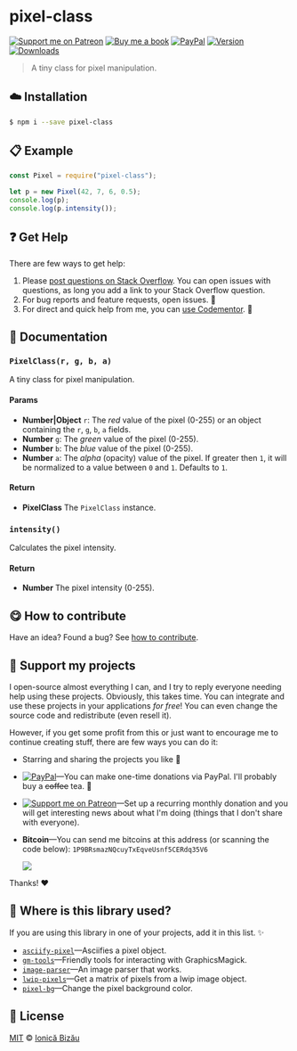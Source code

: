
# pixel-class

 [![Support me on Patreon][badge_patreon]][patreon] [![Buy me a book][badge_amazon]][amazon] [![PayPal][badge_paypal_donate]][paypal-donations] [![Version](https://img.shields.io/npm/v/pixel-class.svg)](https://www.npmjs.com/package/pixel-class) [![Downloads](https://img.shields.io/npm/dt/pixel-class.svg)](https://www.npmjs.com/package/pixel-class)

> A tiny class for pixel manipulation.

## :cloud: Installation

```sh
$ npm i --save pixel-class
```


## :clipboard: Example



```js
const Pixel = require("pixel-class");

let p = new Pixel(42, 7, 6, 0.5);
console.log(p);
console.log(p.intensity());
```

## :question: Get Help

There are few ways to get help:

 1. Please [post questions on Stack Overflow](https://stackoverflow.com/questions/ask). You can open issues with questions, as long you add a link to your Stack Overflow question.
 2. For bug reports and feature requests, open issues. :bug:
 3. For direct and quick help from me, you can [use Codementor](https://www.codementor.io/johnnyb). :rocket:


## :memo: Documentation


### `PixelClass(r, g, b, a)`
A tiny class for pixel manipulation.

#### Params
- **Number|Object** `r`: The *red* value of the pixel (0-255) or an object containing the `r`, `g`, `b`, `a` fields.
- **Number** `g`: The *green* value of the pixel (0-255).
- **Number** `b`: The *blue* value of the pixel (0-255).
- **Number** `a`: The *alpha* (opacity) value of the pixel. If greater then `1`, it will be normalized to a value between `0` and `1`. Defaults
to `1`.

#### Return
- **PixelClass** The `PixelClass` instance.

### `intensity()`
Calculates the pixel intensity.

#### Return
- **Number** The pixel intensity (0-255).



## :yum: How to contribute
Have an idea? Found a bug? See [how to contribute][contributing].


## :sparkling_heart: Support my projects

I open-source almost everything I can, and I try to reply everyone needing help using these projects. Obviously,
this takes time. You can integrate and use these projects in your applications *for free*! You can even change the source code and redistribute (even resell it).

However, if you get some profit from this or just want to encourage me to continue creating stuff, there are few ways you can do it:

 - Starring and sharing the projects you like :rocket:
 - [![PayPal][badge_paypal]][paypal-donations]—You can make one-time donations via PayPal. I'll probably buy a ~~coffee~~ tea. :tea:
 - [![Support me on Patreon][badge_patreon]][patreon]—Set up a recurring monthly donation and you will get interesting news about what I'm doing (things that I don't share with everyone).
 - **Bitcoin**—You can send me bitcoins at this address (or scanning the code below): `1P9BRsmazNQcuyTxEqveUsnf5CERdq35V6`

    ![](https://i.imgur.com/z6OQI95.png)

Thanks! :heart:


## :dizzy: Where is this library used?
If you are using this library in one of your projects, add it in this list. :sparkles:


 - [`asciify-pixel`](https://github.com/IonicaBizau/asciify-pixel#readme)—Asciifies a pixel object.
 - [`gm-tools`](https://github.com/IonicaBizau/gm-tools#readme)—Friendly tools for interacting with GraphicsMagick.
 - [`image-parser`](https://github.com/IonicaBizau/image-parser#readme)—An image parser that works.
 - [`lwip-pixels`](https://github.com/IonicaBizau/lwip-pixels#readme)—Get a matrix of pixels from a lwip image object.
 - [`pixel-bg`](https://github.com/IonicaBizau/pixel-bg#readme)—Change the pixel background color.

## :scroll: License

[MIT][license] © [Ionică Bizău][website]

[badge_patreon]: http://ionicabizau.github.io/badges/patreon.svg
[badge_amazon]: http://ionicabizau.github.io/badges/amazon.svg
[badge_paypal]: http://ionicabizau.github.io/badges/paypal.svg
[badge_paypal_donate]: http://ionicabizau.github.io/badges/paypal_donate.svg
[patreon]: https://www.patreon.com/ionicabizau
[amazon]: http://amzn.eu/hRo9sIZ
[paypal-donations]: https://www.paypal.com/cgi-bin/webscr?cmd=_s-xclick&hosted_button_id=RVXDDLKKLQRJW
[donate-now]: http://i.imgur.com/6cMbHOC.png

[license]: http://showalicense.com/?fullname=Ionic%C4%83%20Biz%C4%83u%20%3Cbizauionica%40gmail.com%3E%20(https%3A%2F%2Fionicabizau.net)&year=2016#license-mit
[website]: https://ionicabizau.net
[contributing]: /CONTRIBUTING.md
[docs]: /DOCUMENTATION.md
